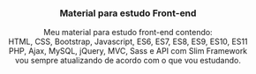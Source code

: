 <h3 align="center">Material para estudo Front-end</h3>

<p align="center">
  Meu material para estudo front-end contendo: <br />
  HTML, CSS, Bootstrap, Javascript, ES6, ES7, ES8, ES9, ES10, ES11<br> PHP, Ajax, MySQL, jQuery, MVC, Sass e API com Slim Framework <br />
  vou sempre atualizando de acordo   com o que vou estudando.
</p>
